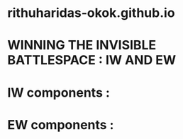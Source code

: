 # rithuharidas-okok.github.io
# WINNING THE INVISIBLE BATTLESPACE : IW AND EW
# IW components :
# EW components :
